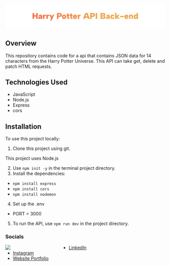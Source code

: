 <img src="./hp-backend.png" alt="harry potter api back end">

## Overview

This repository contains code for a api that contains JSON data for 14 characters from the Harry Potter Universe. This API can take get, delete and patch HTML requests.

## Technologies Used

- JavaScript
- Node.js
- Express
- cors

## Installation

To use this project locally:

1. Clone this project using git.

This project uses Node.js

2. Use `npm init -y` in the terminal project directory.
3. Install the dependencies:
  * `npm install express`
  * `npm install cors`
  * `npm install nodemon`
4. Set up the .env
  * PORT = 3000
5. To run the API, use `npm run dev` in the project directory.

### Socials 

<img align="left" src="./ME-pf.gif" width="200">

- [LinkedIn](https://www.linkedin.com/in/collinscomondi/) <br>
- [Instagram](https://www.instagram.com/someprofoundname/) <br>
- [Website Portfolio](https://www.someprofoundname.com)
